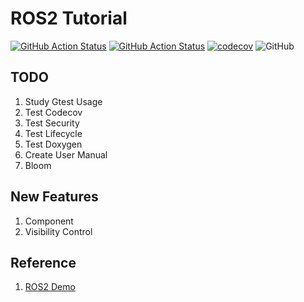 # ROS2 Tutorial
[![GitHub Action Status](https://github.com/rjshim/ros2_tutorial/workflows/CI/badge.svg)](https://github.com/rjshim/ros2_tutorial) [![GitHub Action Status](https://github.com/rjshim/ros2_tutorial/workflows/Lint/badge.svg)](https://github.com/rjshim/ros2_tutorial) [![codecov](https://codecov.io/gh/rjshim/ros2_tutorial/branch/master/graph/badge.svg)](https://codecov.io/gh/rjshim/ros2_tutorial) ![GitHub](https://img.shields.io/github/license/rjshim/ros2_tutorial)


## TODO
1. Study Gtest Usage
2. Test Codecov
3. Test Security
4. Test Lifecycle
5. Test Doxygen
6. Create User Manual
7. Bloom


## New Features
1. Component
2. Visibility Control

## Reference
1. [ROS2 Demo](https://github.com/ros2/demos)
